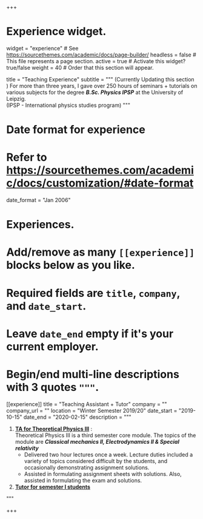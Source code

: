 +++
# Experience widget.
widget = "experience"  # See https://sourcethemes.com/academic/docs/page-builder/
headless = false  # This file represents a page section.
active = true  # Activate this widget? true/false
weight = 40  # Order that this section will appear.

title = "Teaching Experience"
subtitle = """ (Currently Updating this section ) For more than three years, I gave over 250 hours of seminars + tutorials on various subjects for the degree **_B.Sc. Physics IPSP_** at the University of Leipzig.
            <br> (IPSP - International physics studies program)
              """

# Date format for experience
#   Refer to https://sourcethemes.com/academic/docs/customization/#date-format
date_format = "Jan 2006"

# Experiences.
#   Add/remove as many `[[experience]]` blocks below as you like.
#   Required fields are `title`, `company`, and `date_start`.
#   Leave `date_end` empty if it's your current employer.
#   Begin/end multi-line descriptions with 3 quotes `"""`.
[[experience]]
  title = "Teaching Assistant + Tutor"
  company = ""
  company_url = ""
  location = "Winter Semester 2019/20"
  date_start = "2019-10-15"
  date_end = "2020-02-15"
  description = """



1. [**TA for Theoretical Physics III**](https://www.rohankulkarni.me/teach/ws1920/sem3) : <br> Theoretical Physics III is a third semester core module. The topics of the module are _**Classical mechanics II, Electrodynamics II & Special relativity**_ <br>
   - Delivered two hour lectures once a week. Lecture duties included a
   variety of topics considered difficult by the students, and occasionally demonstrating assignment solutions.
   - Assisted in formulating assignment sheets with solutions. Also, assisted in formulating the exam and solutions.
2. [**Tutor for semester I students**](https://www.rohankulkarni.me/teaching/ws1920/sem1)<br>



"""



+++
